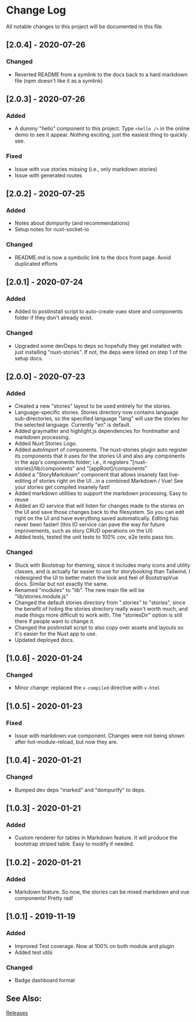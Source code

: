 # Change Log
All notable changes to this project will be documented in this file.

## [2.0.4] - 2020-07-26
### Changed
- Reverted README from a symlink to the docs back to a hard markdown file (npm doesn't like it as a symlink)

## [2.0.3] - 2020-07-26
### Added
- A dummy "hello" component to this project. Type `<hello />` in the online demo to see it appear. Nothing exciting, just the easiest thing to quickly see. 

### Fixed
- Issue with vue stories missing (i.e., only markdown stories)
- Issue with generated routes

## [2.0.2] - 2020-07-25
### Added
- Notes about dompurity (and recommendations)
- Setup notes for nuxt-socket-io

### Changed
- README.md is now a symbolic link to the docs front page. Avoid duplicated efforts

## [2.0.1] - 2020-07-24
### Added
- Added to postinstall script to auto-create vuex store and components folder if they don't already exist.

### Changed
- Upgraded some devDeps to deps so hopefully they get installed with just installing "nuxt-stories". If not, the deps were listed on step 1 of the setup docs.

## [2.0.0] - 2020-07-23
### Added
- Created a new "stories" layout to be used entirely for the stories.
- Language-specific stories. Stories directory now contains language sub-directories, so the specified language "lang" will use the stories for the selected language. Currently "en" is default.
- Added graymatter and highlight.js dependencies for frontmatter and markdown processing.
- Added Nuxt Stories Logo.
- Added autoImport of components. The nuxt-stories plugin auto register its components that it uses for the stories UI and also any components in the app's components folder; i.e., it registers "[nuxt-stories]/lib/components" and "[appRoot]/components"
- Added a "StoryMarkdown" component that allows insanely fast live-editing of stories right on the UI...in a combined Markdown / Vue! See your stories get compiled insanely fast!
- Added markdown utilities to support the markdown processing. Easy to reuse
- Added an IO service that will listen for changes made to the stories on the UI and save those changes back to the filesystem. So you can edit right on the UI and have everything saved automatically. Editing has never been faster! (this IO service can pave the way for future improvements, such as story CRUD operations on the UI)
- Added tests, tested the unit tests to 100% cov, e2e tests pass too.

### Changed
- Stuck with Bootstrap for theming, since it includes many icons and utility classes, and is actually far easier to use for storybooking than Tailwind. I redesigned the UI to better match the look and feel of BootstrapVue docs. Similar but not exactly the same.
- Renamed "modules" to "lib". The new main file will be "lib/stories.module.js"
- Changed the default stories directory from ".stories" to "stories", since the benefit of hiding the stories directory really wasn't worth much, and made things more difficult to work with. The "storiesDir" option is still there if people want to change it.
- Changed the postinstall script to also copy over assets and layouts so it's easier for the Nuxt app to use.
- Updated deployed docs.

## [1.0.6] - 2020-01-24
### Changed
- Minor change: replaced the `v-compiled` directive with `v-html`

## [1.0.5] - 2020-01-23

### Fixed
- Issue with markdown.vue component. Changes were not being shown after hot-module-reload, but now they are.

## [1.0.4] - 2020-01-21

### Changed
- Bumped dev deps "marked" and "dompurify" to deps.

## [1.0.3] - 2020-01-21

### Added
- Custom renderer for tables in Markdown feature. It will produce the bootstrap striped table. Easy to modify if needed.

## [1.0.2] - 2020-01-21

### Added
- Markdown feature. So now, the stories can be mixed markdown and vue components! Pretty rad!

## [1.0.1] - 2019-11-19

### Added

- Improved Test coverage. Now at 100% on both module and plugin
- Added test utils

### Changed

- Badge dashboard format

## See Also:

[Releases](https://github.com/richardeschloss/nuxt-stories/releases) 
